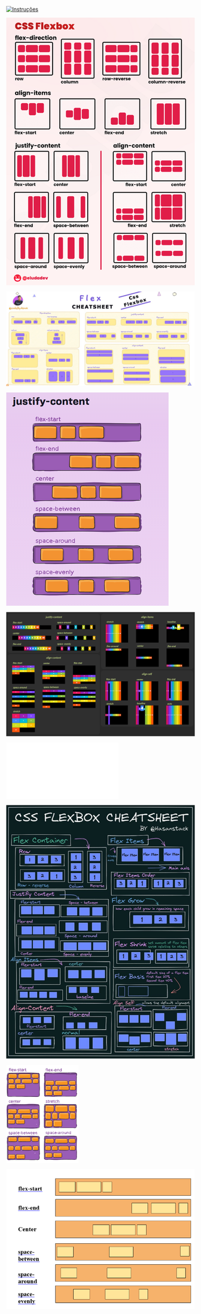 [![Instruções](https://img.shields.io/badge/Back-red?style=for-the-badge)](readme.md)

![](img/0_YeaUsQyhXSL1TCTH.png)

![](img/1698668903693.jpg)

![](img/1_iigDGiNFBOUVJQ_07C1B2g.png)

![](img/digest.png)

![](img/download.htm)

![](img/FaVqlcgVsAU8ARZ.jpg)

![](img/images.png)

![](img/What-is-Flexbox-in-CSS-5.webp)